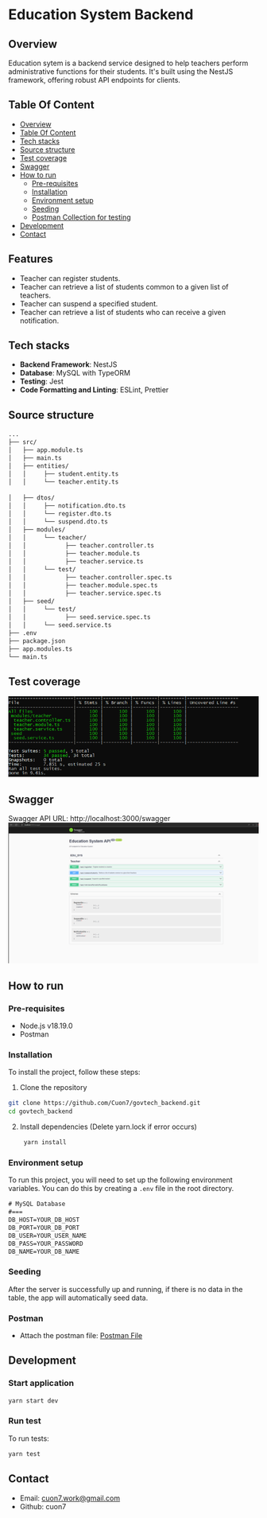 # Education System Backend

## Overview
Education sytem is a backend service designed to help teachers perform administrative functions for their students. It's built using the NestJS framework, offering robust API endpoints for clients.

## Table Of Content
- [Overview](#overview)
- [Table Of Content](#table-of-content)
- [Tech stacks](#tech-stacks)
- [Source structure](#source-structure)
- [Test coverage](#test-coverage)
- [Swagger](#swagger)
- [How to run](#how-to-run)
  - [Pre-requisites](#pre-requisites)
  - [Installation](#installation)
  - [Environment setup](#environment-setup)
  - [Seeding](#seeding)
  - [Postman Collection for testing](#postman)
- [Development](#development)
- [Contact](#contact)

## Features
- Teacher can register students.
- Teacher can retrieve a list of students common to a given list of teachers.
- Teacher can suspend a specified student.
- Teacher can retrieve a list of students who can receive a given notification.

## Tech stacks
- **Backend Framework**: NestJS
- **Database**: MySQL with TypeORM
- **Testing**: Jest
- **Code Formatting and Linting**: ESLint, Prettier


## Source structure
```tree
...
├── src/
│   ├── app.module.ts
│   ├── main.ts
│   ├── entities/
│   │     ├── student.entity.ts
│   │     └── teacher.entity.ts

│   ├── dtos/
│   │     ├── notification.dto.ts
│   │     └── register.dto.ts
│   │     └── suspend.dto.ts
│   ├── modules/
│   │     └── teacher/
│   │           ├── teacher.controller.ts
│   │           ├── teacher.module.ts
│   │           ├── teacher.service.ts
│   │     └── test/
│   │           ├── teacher.controller.spec.ts
│   │           ├── teacher.module.spec.ts
│   │           ├── teacher.service.spec.ts
│   ├── seed/
│   │     └── test/
│   │           ├── seed.service.spec.ts
│   │     └── seed.service.ts
├── .env
├── package.json
├── app.modules.ts
└── main.ts
```

## Test coverage
![test-coverage](images/test-coverage.png)

## Swagger
Swagger API URL: http://localhost:3000/swagger
![swagger](images/swagger.png)

## How to run
### Pre-requisites
- Node.js v18.19.0
- Postman

### Installation
To install the project, follow these steps:

1. Clone the repository
```bash
git clone https://github.com/Cuon7/govtech_backend.git
cd govtech_backend
```

2. Install dependencies (Delete yarn.lock if error occurs)

   ```bash
    yarn install
   ```

### Environment setup

To run this project, you will need to set up the following environment variables. You can do this by creating a `.env` file in the root directory.
```plaintext
# MySQL Database
#===
DB_HOST=YOUR_DB_HOST
DB_PORT=YOUR_DB_PORT
DB_USER=YOUR_USER_NAME
DB_PASS=YOUR_PASSWORD
DB_NAME=YOUR_DB_NAME
```

### Seeding

After the server is successfully up and running, if there is no data in the table, the app will automatically seed data.

### Postman

- Attach the postman file: [Postman File](/Edu%20Sys%20APIs.postman_collection.json)

## Development
### Start application
```bash
yarn start dev
```

### Run test
To run tests:
```bash
yarn test
```

## Contact
- Email: cuon7.work@gmail.com
- Github: cuon7